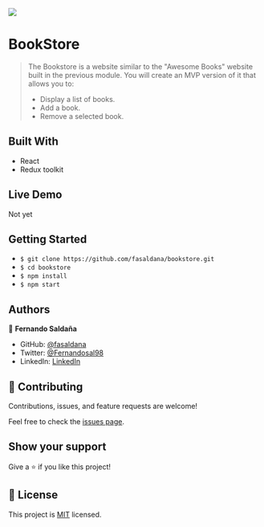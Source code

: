 ![](https://img.shields.io/badge/Microverse-blueviolet)

# BookStore
> The Bookstore is a website similar to the "Awesome Books" website built in the previous module. You will create an MVP version of it that allows you to:
>
> - Display a list of books.
> - Add a book.
> - Remove a selected book.

## Built With

- React
- Redux toolkit

## Live Demo

Not yet

## Getting Started

- `$ git clone https://github.com/fasaldana/bookstore.git`
- `$ cd bookstore`
- `$ npm install`
- `$ npm start`

## Authors

👤 **Fernando Saldaña**

- GitHub: [@fasaldana](https://github.com/fasaldana)
- Twitter: [@Fernandosal98](https://twitter.com/Fernandosal98)
- LinkedIn: [LinkedIn](https://www.linkedin.com/in/fernando-saldana-8bbb89228/)

## 🤝 Contributing

Contributions, issues, and feature requests are welcome!

Feel free to check the [issues page](../../issues/).

## Show your support

Give a ⭐️ if you like this project!

## 📝 License

This project is [MIT](./MIT.md) licensed.
